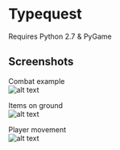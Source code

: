 # Typequest
Requires Python 2.7 & PyGame  

## Screenshots
Combat example  
![alt text](https://github.com/rstotler/gifs/blob/main/Typequest-Combat.gif)  
  
Items on ground  
![alt text](https://github.com/rstotler/gifs/blob/main/Typequest-Items.gif)  
  
Player movement  
![alt text](https://github.com/rstotler/gifs/blob/main/Typequest-Movement.gif)  

